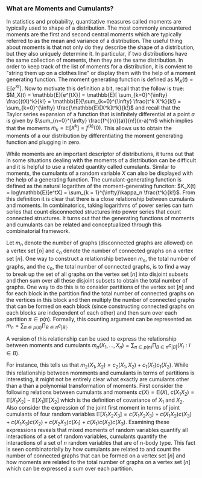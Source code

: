 ### What are Moments and Cumulants?



In statistics and probability, quantitative measures called moments are typically used to shape of a distribution. The most commonly encountered moments are the first and second central moments which are typically referred to as the mean and variance of a distribution. The useful thing about moments is that not only do they describe the shape of a distribution, but they also uniquely determine it. In particular, if two distributions have the same collection of moments, then they are the same distribution. In order to keep track of the list of moments for a distribution, it is convient to "string them up on a clothes line" or display them with the help of a moment generating function. The moment generating function is defined as $M_X(t) = \mathbb{E}[e^{Xt}]$. Now to motivate this definition a bit, recall that the follow is true: $M_X(t) = \mathbb{E}[e^{tX}] = \mathbb{E}[ \sum_{k=0}^{\infty} \frac{(tX)^k}{k!} = \mathbb{E}[\sum_{k=0}^{\infty} \frac{t^k X^k}{k!} = \sum_{k=0}^{\infty} \frac{\mathbb{E}[X^k]t^k}{k!}$ and recall that the Taylor series expansion of a function that is infinitely differential at a point $a$ is given by $\sum_{n=0}^{\infty} \frac{f^{(n)}(a)}{n!}(x-a)^n$ which implies that the moments $m_k = \mathbb{E}[X^k] = f^{(k)}(0)$. This allows us to obtain the moments of a our distribution by differentiating the moment generating function and plugging in zero. 

While moments are an important descriptor of distributions, it turns out that in some situations dealing with the moments of a distribution can be difficult and it is helpful to use a related quantity called cumulants. Similar to moments, the cumulants of a random variable $X$ can also be displayed with the help of a generating function. The cumulant-generating function is defined as the natural logarithm of the moment-generating funciton: $K_X(t) = log\mathbb{E}[e^tX] = \sum_{k = 1}^{\infty}\kappa_n \frac{t^k}{k!}$. From this definition it is clear that there is a close relationship between cumulants and moments. In combinatorics, taking logarithms of power series can turn series that count disconnected structures into power series that count connected structures. It turns out that the generating functions of moments and cumulants can be related and conceptualized through this combinatorial framework. 

Let $m_n$ denote the number of graphs (disconnected graphs are allowed) on a vertex set $[n]$ and $c_n$ denote the number of connected graphs on a vertex set $[n]$. One way to construct a relationship between $m_n$, the total number of graphs, and the $c_n$, the total number of connected graphs, is to find a way to break up the set of all graphs on the vertex set $[n]$ into disjoint subsets and then sum over all these disjoint subsets to obtain the total number of graphs. One way to do this is to consider partitions of the vertex set $[n]$ and for each block in the partition find the total number of connected graphs on the vertices in this block and then multiply the number of connected graphs that can be formed on each block (since constructing connected graphs on each blocks are independent of each other) and then sum over each partition $\pi \in p(n)$. Formally, this counting argument can be represented as $m_n = \sum_{\pi \in p(n)} \prod_{B \in \pi} c_{|B|}$.

A version of this relationship can be used to express the relationship between moments and cumulants $m_n(X_1,...,X_n) = \sum_{\pi \in p(n)} \prod_{B \in \pi} c_{|B|}(X_i : i \in B)$.

For instance, this tells us that $m_2(X_1, X_2) = c_2(X_1, X_2) + c_1(X_1)c_1(X_2)$. While this relationship between momments and cumulants in terms of partitions is interesting, it might not be entirely clear what exactly are cumulants other than a than a polynomial transformation of moments. First consider the following relations between cumulants and moments $c(X) = \mathbb{E}(X)$, $c(X_1 X_2) = \mathbb{E}[X_1 X_2] - \mathbb{E}[X_1]\mathbb{E}[X_2]$ which is the definition of covariance of $X_1$ and $X_2$. Also consider the expression of the joint first moment in terms of joint cumulants of four random variables $\mathbb{E}[X_1 X_2 X_3] = c(X_1 X_2 X_3) + c(X_1 X_2)c(X_3) + c(X_1 X_3)c(X_2) + c(X_2 X_3)c(X_1) + c(X_1)c(X_2)c(X_3)$. Examining these expressions reveals that mixed moments of random variables quantify all interactions of a set of random variables, cumulants quantify the interactions of a set of $n$ random variables that are of n-body type. This fact is seen combinatorially by how cumulants are related to and count the number of connected graphs that can be formed on a vertex set $[n]$ and how moments are related to the total number of graphs on a vertex set $[n]$ which can be expressed a sum over each partition. 













